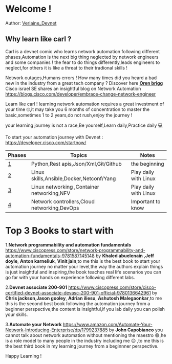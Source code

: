 # Welcome !

Author: [Verlaine_Devnet ](https://twitter.com/Verlaine_Devnet)

## Why learn like carl ? 
Carl is a devnet comic who learns network automation following different phases,Automation is the next big thing neglected by network engineers and some companies ! 
the fear to do things differently,leads engineers to neglect,for others it is like a threat to their tradional skills ! 

Network outages,Humans errors ! How many times did you heard a bad new in the industry from a great tech company ? Discover here [**Oren brigg**]( https://www.linkedin.com/in/orenbrigg/) Cisco israel SE shares an insightful blog on Network Automation https://blogs.cisco.com/developer/embrace-change-network-engineer 

Learn like carl ! learning network automation requires a great investment of your time 🙄,it may take you 6 months of concentration to master the basic,sometimes 1 to 2 years,do not rush,enjoy the journey ! 

your learning journey is not a race,Be yourself,Learn daily,Practice daily 💻


To start your automation journey with Devnet : https://developer.cisco.com/startnow/


| Phases | Topics                       | Notes |
|-------|---------------------------------|-------------------|
| [1](https://github.com/verlaine-muhungu/Learn-Like-Carl/tree/main/Phase%201/README.md)  | Python,Rest apis,Json/Xml,Git/Github | the beginning 
| [2](https://github.com/verlaine-muhungu/Learn-Like-Carl/tree/main/Phase2/README.md)  | Linux skills,Ansible,Docker,Netconf/Yang| Play daily with Linux 
| [3](phase2/README.md)  | Linux networking ,Container networking,NFV | Play daily with Linux |
| [4](phase2/README.md)  | Network controllers,Cloud networking,DevOps | Important to know  |

# Top 3 Books to start with 

1.**Network programmability and automation fundamentals** https://www.ciscopress.com/store/network-programmability-and-automation-fundamentals-9781587145148
by **Khaled abuelenain** ,**Jeff doyle**, **Anton karneliuk**, **Vinit jain**,to me this is the best book to start your automation journey no matter your level,the way the authors explain things is just insightful and inspiring,the book teaches real life scenarios you can go far with your hands on experience following different labs.

2.**Devnet associate 200-901** https://www.ciscopress.com/store/cisco-certified-devnet-associate-devasc-200-901-official-9780136642961 by **Chris jackson**,**Jason gooley**, **Adrian iliesu**, **Ashutosh Malegaonkar**,to me this is the second best book following the automation journey from a beginner perspective,the content is insightful,if you lab daily you can polish your skills.

3.**Automate your Network** https://www.amazon.com/Automate-Your-Network-Introducing-Enterprise/dp/1799237885 by **John Capobianco** you cannot talk about network automation without mentioning the maestro 😄,he is a role model to many people in the industry including me  😉 ,to me this is the best third book in my learning journey from a beginnner perspective.



Happy Learning ! 
